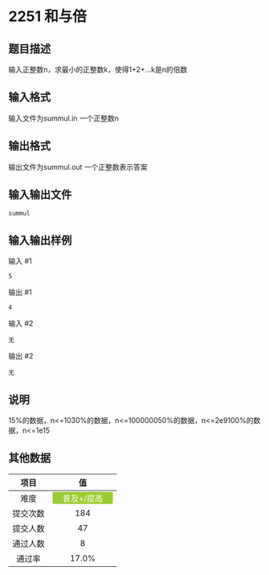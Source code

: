 # 2251 和与倍

## 题目描述

输入正整数n，求最小的正整数k，使得1+2+...k是n的倍数

## 输入格式

输入文件为summul.in
一个正整数n

## 输出格式

输出文件为summul.out
一个正整数表示答案

## 输入输出文件

`summul`

## 输入输出样例

输入 #1
```
5
```
输出 #1
```
4
```
输入 #2
```
无
```
输出 #2
```
无
```

## 说明

15%的数据，n&lt;=1030%的数据，n&lt;=100000050%的数据，n&lt;=2e9100%的数据，n&lt;=1e15

## 其他数据

|项目|值|
|:---:|:---:|
|难度|<span style="text-align: center; display: inline-block; border-radius: 3px; color: white; width: 120px; height: 24px; background-color: yellowgreen">普及+/提高</span>|
|提交次数|$184$|
|提交人数|$47$|
|通过人数|$8$|
|通过率|$17.0\%$|

